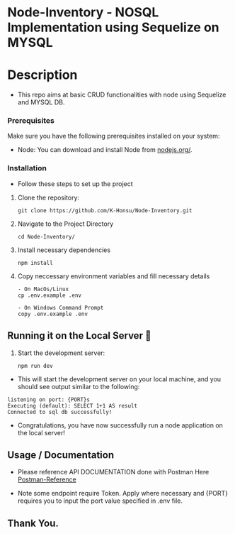 # Node-Inventory - NOSQL Implementation using Sequelize on MYSQL

# Description
- This repo aims at basic CRUD functionalities with node using Sequelize and MYSQL DB.

### Prerequisites

Make sure you have the following prerequisites installed on your system:

- Node: You can download and install Node from [nodejs.org/](https://nodejs.org/en).

### Installation

- Follow these steps to set up the project
1. Clone the repository: 
    ```
    git clone https://github.com/K-Honsu/Node-Inventory.git
    ```

2. Navigate to the Project Directory
    ```
    cd Node-Inventory/
    ```

3. Install necessary dependencies
    ```
    npm install
    ```

4. Copy neccessary environment variables and fill necessary details
    ```
    - On MacOs/Linux
    cp .env.example .env
    ```

    ```
    - On Windows Command Prompt
    copy .env.example .env
    ```

## Running it on the Local Server 📡 

1. Start the development server:
    ```
    npm run dev
    ```

- This will start the development server on your local machine, and you should see output similar to the following:

```
listening on port: {PORT}s
Executing (default): SELECT 1+1 AS result
Connected to sql db successfully!
```

- Congratulations, you have now successfully run a node application on the local server!


## Usage / Documentation

- Please reference API DOCUMENTATION done with Postman Here [Postman-Reference](https://documenter.getpostman.com/view/25856069/2s9YJgSKzD)

- Note some endpoint require Token. Apply where necessary and {PORT} requires you to input the port value specified in .env file.


## Thank You.


